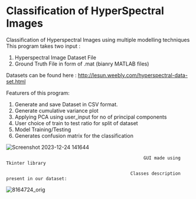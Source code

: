 # Classification of HyperSpectral Images
 Classification of Hyperspectral Images using multiple modelling techniques
This program takes two input : 
1. Hyperspectral Image Dataset File
2. Ground Truth File in form of .mat (bianry MATLAB files)

Datasets can be found here : http://lesun.weebly.com/hyperspectral-data-set.html


Featurers of this program:
1. Generate and save Dataset in CSV format.
2. Generate cumulative variance plot
3. Applying PCA using user_input for no of principal components
4. User choice of train to test ratio for split of dataset
5. Model Training/Testing
6. Generates confusion matrix for the classification
   
![Screenshot 2023-12-24 141644](https://github.com/mrabhi20iitk/Classification-of-HyperSpectral-Images/assets/85969105/9943c8e6-d65c-4c4b-bb84-6b72dbc9443b)

                                                        GUI made using Tkinter library

                                                   Classes description present in our dataset:
![8164724_orig](https://github.com/mrabhi20iitk/Classification-of-HyperSpectral-Images/assets/85969105/74170e1c-178f-4343-b8bc-6e9b3a711186)

